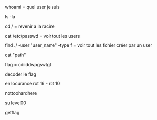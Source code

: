 

whoami = quel user je suis

ls -la

cd / = revenir a la racine 

cat /etc/passwd = voir tout les users

find ./ -user "user_name" -type f = voir tout les fichier créer par un user

cat "path" 

flag = cdiiddwpgswtgt

decoder le flag

en locurance rot 16 - rot 10

nottoohardhere

su level00

getflag
